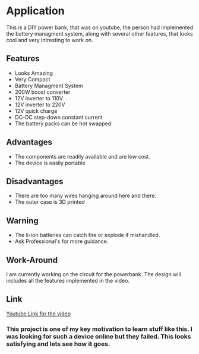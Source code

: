 # Application
This is a DIY power bank, that was on youtube, the person had implemented the battery managment system, along with several other features, that looks cool and very intresting to work on.

## Features
* Looks Amazing
* Very Compact
* Battery Managment System
* 200W boost converter
* 12V inverter to 110V
* 12V inverter to 220V
* 12V quick charge
* DC-DC step-down constant current
* The battery packs can be hot swapped

## Advantages
* The components are readily available and are low cost.
* The device is easily portable

## Disadvantages
* There are too many wires hanging around here and there.
* The outer case is 3D printed

## Warning
* The li-ion batteries can catch fire or explode if mishandled.
* Ask Professional's for more guidance.

## Work-Around
I am currently working on the circuit for the powerbank. The design will includes all the features implemented in the video.

## Link
[Youtube Link for the video](https://youtu.be/0jRsltIW8qM)

### This project is one of my key motivation to learn stuff like this. I was looking for such a device online but they failed. This looks satisfying and lets see how it goes.
